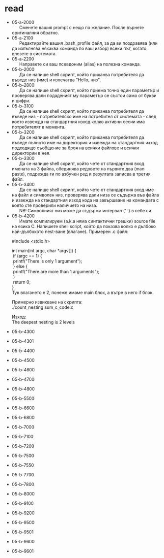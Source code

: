 # read

* 05-a-2000  
&nbsp;&nbsp;&nbsp;&nbsp;&nbsp;&nbsp;Сменете вашия prompt с нещо по желание. После върнете оригиналния обратно.
* 05-a-2100  
&nbsp;&nbsp;&nbsp;&nbsp;&nbsp;&nbsp;Редактирайте вашия .bash_profile файл, за да ви поздравява (или да изпълнява някаква команда по ваш избор) всеки път, когато влезете в системата.
* 05-a-2200  
&nbsp;&nbsp;&nbsp;&nbsp;&nbsp;&nbsp;Направете си ваш псевдоним (alias) на полезна команда.
* 05-b-2000  
&nbsp;&nbsp;&nbsp;&nbsp;&nbsp;&nbsp;Да се напише shell скрипт, който приканва потребителя да въведе низ (име) и изпечатва "Hello, низ".
* 05-b-2800  
&nbsp;&nbsp;&nbsp;&nbsp;&nbsp;&nbsp;Да се напише shell скрипт, който приема точно един параметър и проверява дали подаденият му параметър се състои само от букви и цифри.
* 05-b-3100  
&nbsp;&nbsp;&nbsp;&nbsp;&nbsp;&nbsp;Да се напише shell скрипт, който приканва потребителя да въведе низ - потребителско име на потребител от системата - след което извежда на стандартния изход колко активни сесии има потребителят в момента.
* 05-b-3200  
&nbsp;&nbsp;&nbsp;&nbsp;&nbsp;&nbsp;Да се напише shell скрипт, който приканва потребителя да въведе пълното име на директория и извежда на стандартния изход подходящо съобщение за броя на всички файлове и всички директории в нея.
* 05-b-3300  
&nbsp;&nbsp;&nbsp;&nbsp;&nbsp;&nbsp;Да се напише shell скрипт, който чете от стандартния вход имената на 3 файла, обединява редовете на първите два (man paste), подрежда ги по азбучен ред и резултата записва в третия файл.
* 05-b-3400  
&nbsp;&nbsp;&nbsp;&nbsp;&nbsp;&nbsp;Да се напише shell скрипт, който чете от стандартния вход име на файл и символен низ, проверява дали низа се съдържа във файла и извежда на стандартния изход кода на завършване на командата с която сте проверили наличието на низа.  
&nbsp;&nbsp;&nbsp;&nbsp;&nbsp;&nbsp;NB! Символният низ може да съдържа интервал (' ') в себе си.
* 05-b-4200  
&nbsp;&nbsp;&nbsp;&nbsp;&nbsp;&nbsp;Имате компилируем (a.k.a няма синтактични грешки) source file на езика C. Напишете shell script, който да покaзва колко е дълбоко най-дълбокото nest-ване (влагане).
Примерен .c файл:

&nbsp;&nbsp;&nbsp;&nbsp;&nbsp;&nbsp;#include <stdio.h>

&nbsp;&nbsp;&nbsp;&nbsp;&nbsp;&nbsp;int main(int argc, char *argv[]) {  
&nbsp;&nbsp;&nbsp;&nbsp;&nbsp;&nbsp;  if (argc == 1) {  
&nbsp;&nbsp;&nbsp;&nbsp;&nbsp;&nbsp;		printf("There is only 1 argument");  
&nbsp;&nbsp;&nbsp;&nbsp;&nbsp;&nbsp;	} else {  
&nbsp;&nbsp;&nbsp;&nbsp;&nbsp;&nbsp;		printf("There are more than 1 arguments");  
&nbsp;&nbsp;&nbsp;&nbsp;&nbsp;&nbsp;	}  
&nbsp;&nbsp;&nbsp;&nbsp;&nbsp;&nbsp;	return 0;  
&nbsp;&nbsp;&nbsp;&nbsp;&nbsp;&nbsp;}  
&nbsp;&nbsp;&nbsp;&nbsp;&nbsp;&nbsp;Тук влагането е 2, понеже имаме main блок, а вътре в него if блок.

&nbsp;&nbsp;&nbsp;&nbsp;&nbsp;&nbsp;Примерно извикване на скрипта:  
&nbsp;&nbsp;&nbsp;&nbsp;&nbsp;&nbsp;./count_nesting sum_c_code.c

&nbsp;&nbsp;&nbsp;&nbsp;&nbsp;&nbsp;Изход:  
&nbsp;&nbsp;&nbsp;&nbsp;&nbsp;&nbsp;The deepest nesting is 2 levels
* 05-b-4300  

* 05-b-4301  

* 05-b-4400  

* 05-b-4500  

* 05-b-4600  

* 05-b-4700  

* 05-b-4800  

* 05-b-5500  

* 05-b-6600  

* 05-b-6800  

* 05-b-7000  

* 05-b-7100  

* 05-b-7200  

* 05-b-7500  

* 05-b-7550  

* 05-b-7700  

* 05-b-7800  

* 05-b-8000  

* 05-b-9100  

* 05-b-9200  

* 05-b-9500  

* 05-b-9501  

* 05-b-9600  

* 05-b-9601  
